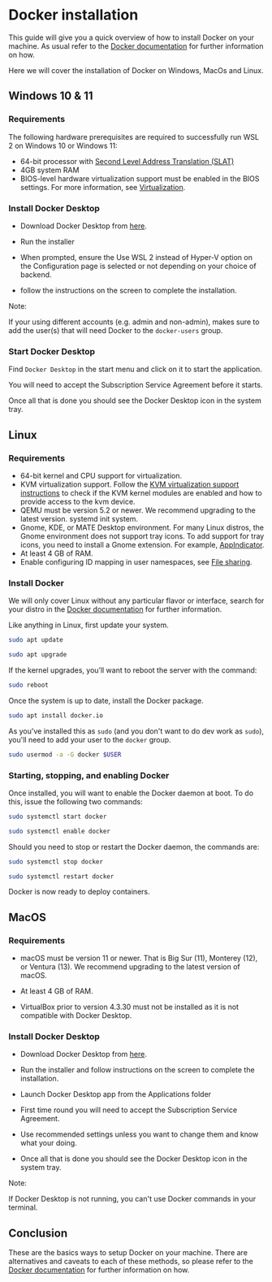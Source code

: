 # Docker installation

This guide will give you a quick overview of how to install Docker on your machine. As usual refer to the [Docker documentation](https://docs.docker.com/engine/install//) for further information on how.

Here we will cover the installation of Docker on Windows, MacOs and Linux.

## Windows 10 & 11

### Requirements

The following hardware prerequisites are required to successfully run WSL 2 on Windows 10 or Windows 11:

- 64-bit processor with [Second Level Address Translation (SLAT)](https://en.wikipedia.org/wiki/Second_Level_Address_Translation)
- 4GB system RAM
- BIOS-level hardware virtualization support must be enabled in the BIOS settings. For more information, see [Virtualization](https://docs.docker.com/desktop/troubleshoot/topics/#virtualization).

### Install Docker Desktop

- Download Docker Desktop from [here](https://docs.docker.com/desktop/install/windows-install/).

- Run the installer

- When prompted, ensure the Use WSL 2 instead of Hyper-V option on the Configuration page is selected or not depending on your choice of backend.

- follow the instructions on the screen to complete the installation.

Note:

If your using different accounts (e.g. admin and non-admin), makes sure to add the user(s) that will need Docker to the `docker-users` group.

### Start Docker Desktop

Find `Docker Desktop` in the start menu and click on it to start the application.

You will need to accept the Subscription Service Agreement before it starts.

Once all that is done you should see the Docker Desktop icon in the system tray.

## Linux

### Requirements

- 64-bit kernel and CPU support for virtualization.
- KVM virtualization support. Follow the [KVM virtualization support instructions](https://docs.docker.com/desktop/install/linux-install/#kvm-virtualization-support) to check if the KVM kernel modules are enabled and how to provide access to the kvm device.
- QEMU must be version 5.2 or newer. We recommend upgrading to the latest version.
  systemd init system.
- Gnome, KDE, or MATE Desktop environment.
  For many Linux distros, the Gnome environment does not support tray icons. To add support for tray icons, you need to install a Gnome extension. For example, [AppIndicator](https://extensions.gnome.org/extension/615/appindicator-support/).
- At least 4 GB of RAM.
- Enable configuring ID mapping in user namespaces, see [File sharing](https://docs.docker.com/desktop/faqs/linuxfaqs/#how-do-i-enable-file-sharing).

### Install Docker

We will only cover Linux without any particular flavor or interface, search for your distro in the [Docker documentation](https://docs.docker.com/desktop/install/linux-install/) for further information.

Like anything in Linux, first update your system.

```bash
sudo apt update

sudo apt upgrade
```

If the kernel upgrades, you’ll want to reboot the server with the command:

```bash
sudo reboot
```

Once the system is up to date, install the Docker package.

```bash
sudo apt install docker.io
```

As you've installed this as `sudo` (and you don't want to do dev work as `sudo`), you'll need to add your user to the `docker` group.

```bash
sudo usermod -a -G docker $USER
```

### Starting, stopping, and enabling Docker

Once installed, you will want to enable the Docker daemon at boot. To do this, issue the following two commands:

```bash
sudo systemctl start docker

sudo systemctl enable docker
```

Should you need to stop or restart the Docker daemon, the commands are:

```bash
sudo systemctl stop docker

sudo systemctl restart docker
```

Docker is now ready to deploy containers.

## MacOS

### Requirements

- macOS must be version 11 or newer. That is Big Sur (11), Monterey (12), or Ventura (13). We recommend upgrading to the latest version of macOS.

- At least 4 GB of RAM.

- VirtualBox prior to version 4.3.30 must not be installed as it is not compatible with Docker Desktop.

### Install Docker Desktop

- Download Docker Desktop from [here](https://docs.docker.com/desktop/install/mac-install/).

- Run the installer and follow instructions on the screen to complete the installation.

- Launch Docker Desktop app from the Applications folder

- First time round you will need to accept the Subscription Service Agreement.

- Use recommended settings unless you want to change them and know what your doing.

- Once all that is done you should see the Docker Desktop icon in the system tray.

Note:

If Docker Desktop is not running, you can't use Docker commands in your terminal.

## Conclusion

These are the basics ways to setup Docker on your machine. There are alternatives and caveats to each of these methods, so please refer to the [Docker documentation](https://docs.docker.com/engine/install/) for further information on how.
